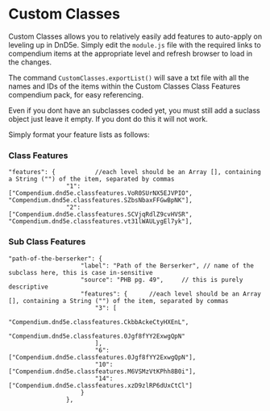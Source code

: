 # Custom Classes 

Custom Classes allows you to relatively easily add features to auto-apply on leveling up in DnD5e. Simply edit the `module.js` file with the required links to compendium items at the appropriate level and refresh browser to load in the changes.

The command `CustomClasses.exportList()` will save a txt file with all the names and IDs of the items within the Custom Classes Class Features compendium pack, for easy referencing.

Even if you dont have an subclasses coded yet, you must still add a suclass object just leave it empty. If you dont do this it will not work.

Simply format your feature lists as follows:

### Class Features
```
"features": {           //each level should be an Array [], containing a String ("") of the item, separated by commas
                "1": ["Compendium.dnd5e.classfeatures.VoR0SUrNX5EJVPIO", "Compendium.dnd5e.classfeatures.SZbsNbaxFFGwBpNK"],
                "2": ["Compendium.dnd5e.classfeatures.SCVjqRdlZ9cvHVSR", "Compendium.dnd5e.classfeatures.vt31lWAULygEl7yk"],
```

### Sub Class Features
```
"path-of-the-berserker": {
                    "label": "Path of the Berserker", // name of the subclass here, this is case in-sensitive
                    "source": "PHB pg. 49",     // this is purely descriptive
                    "features": {      //each level should be an Array [], containing a String ("") of the item, separated by commas
                        "3": [
                            "Compendium.dnd5e.classfeatures.CkbbAckeCtyHXEnL",
                            "Compendium.dnd5e.classfeatures.0Jgf8fYY2ExwgQpN"
                        ], 
                        "6": ["Compendium.dnd5e.classfeatures.0Jgf8fYY2ExwgQpN"],
                        "10": ["Compendium.dnd5e.classfeatures.M6VSMzVtKPhh8B0i"],
                        "14": ["Compendium.dnd5e.classfeatures.xzD9zlRP6dUxCtCl"]
                    }
                },
```


